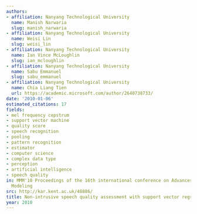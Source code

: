 ```yaml
---
authors:
- affiliation: Nanyang Technological University
  name: Manish Narwaria
  slug: manish_narwaria
- affiliation: Nanyang Technological University
  name: Weisi Lin
  slug: weisi_lin
- affiliation: Nanyang Technological University
  name: Ian Vince McLoughlin
  slug: ian_mcloughlin
- affiliation: Nanyang Technological University
  name: Sabu Emmanuel
  slug: sabu_emmanuel
- affiliation: Nanyang Technological University
  name: Chia Liang Tien
  url: https://academic.microsoft.com/author/2640738733/
date: '2010-01-06'
estimated_citations: 17
fields:
- mel frequency cepstrum
- support vector machine
- quality score
- speech recognition
- pooling
- pattern recognition
- estimator
- computer science
- complex data type
- perception
- artificial intelligence
- speech quality
in: MMM'10 Proceedings of the 16th international conference on Advances in Multimedia
  Modeling
src: http://kar.kent.ac.uk/48886/
title: Non-intrusive speech quality assessment with support vector regression
year: 2010
---
```


